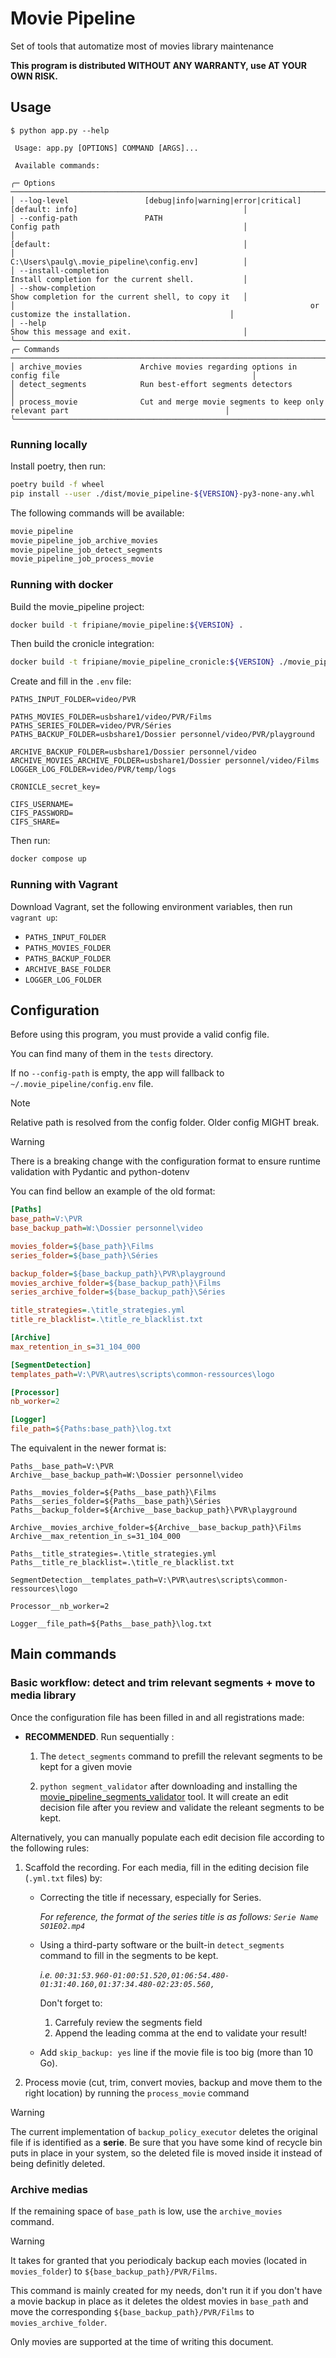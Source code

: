 # Movie Pipeline

Set of tools that automatize most of movies library maintenance

**This program is distributed WITHOUT ANY WARRANTY, use AT YOUR OWN RISK.**

## Usage

```
$ python app.py --help

 Usage: app.py [OPTIONS] COMMAND [ARGS]...

 Available commands:

╭─ Options ────────────────────────────────────────────────────────────────────────────────────────────────────────────╮
│ --log-level                 [debug|info|warning|error|critical]  [default: info]                                     │
│ --config-path               PATH                                 Config path                                         │
│                                                                  [default:                                           │
│                                                                  C:\Users\paulg\.movie_pipeline\config.env]          │
│ --install-completion                                             Install completion for the current shell.           │
│ --show-completion                                                Show completion for the current shell, to copy it   │
│                                                                  or customize the installation.                      │
│ --help                                                           Show this message and exit.                         │
╰──────────────────────────────────────────────────────────────────────────────────────────────────────────────────────╯
╭─ Commands ───────────────────────────────────────────────────────────────────────────────────────────────────────────╮
│ archive_movies             Archive movies regarding options in config file                                           │
│ detect_segments            Run best-effort segments detectors                                                        │
│ process_movie              Cut and merge movie segments to keep only relevant part                                   │
╰──────────────────────────────────────────────────────────────────────────────────────────────────────────────────────╯
```

### Running locally

Install poetry, then run:

```sh
poetry build -f wheel
pip install --user ./dist/movie_pipeline-${VERSION}-py3-none-any.whl
```

The following commands will be available:

```sh
movie_pipeline
movie_pipeline_job_archive_movies
movie_pipeline_job_detect_segments
movie_pipeline_job_process_movie
```

### Running with docker

Build the movie_pipeline project:

```sh
docker build -t fripiane/movie_pipeline:${VERSION} .
```

Then build the cronicle integration:

```sh
docker build -t fripiane/movie_pipeline_cronicle:${VERSION} ./movie_pipeline/jobs/
```

Create and fill in the `.env` file:

```env
PATHS_INPUT_FOLDER=video/PVR

PATHS_MOVIES_FOLDER=usbshare1/video/PVR/Films
PATHS_SERIES_FOLDER=video/PVR/Séries
PATHS_BACKUP_FOLDER=usbshare1/Dossier personnel/video/PVR/playground

ARCHIVE_BACKUP_FOLDER=usbshare1/Dossier personnel/video
ARCHIVE_MOVIES_ARCHIVE_FOLDER=usbshare1/Dossier personnel/video/Films
LOGGER_LOG_FOLDER=video/PVR/temp/logs

CRONICLE_secret_key=

CIFS_USERNAME=
CIFS_PASSWORD=
CIFS_SHARE=
```

Then run:

```sh
docker compose up
```

### Running with Vagrant

Download Vagrant, set the following environment variables, then run `vagrant up`:

- `PATHS_INPUT_FOLDER`
- `PATHS_MOVIES_FOLDER`
- `PATHS_BACKUP_FOLDER`
- `ARCHIVE_BASE_FOLDER`
- `LOGGER_LOG_FOLDER`

## Configuration

Before using this program, you must provide a valid config file.

You can find many of them in the `tests` directory.

If no `--config-path` is empty, the app will fallback to `~/.movie_pipeline/config.env` file.

> [!NOTE]
> Relative path is resolved from the config folder. Older config MIGHT break.

> [!WARNING]
> There is a breaking change with the configuration format to ensure runtime validation with Pydantic and python-dotenv

You can find bellow an example of the old format:

```ini
[Paths]
base_path=V:\PVR
base_backup_path=W:\Dossier personnel\video

movies_folder=${base_path}\Films
series_folder=${base_path}\Séries

backup_folder=${base_backup_path}\PVR\playground
movies_archive_folder=${base_backup_path}\Films
series_archive_folder=${base_backup_path}\Séries

title_strategies=.\title_strategies.yml
title_re_blacklist=.\title_re_blacklist.txt

[Archive]
max_retention_in_s=31_104_000

[SegmentDetection]
templates_path=V:\PVR\autres\scripts\common-ressources\logo

[Processor]
nb_worker=2

[Logger]
file_path=${Paths:base_path}\log.txt
```

The equivalent in the newer format is:

```env
Paths__base_path=V:\PVR
Archive__base_backup_path=W:\Dossier personnel\video

Paths__movies_folder=${Paths__base_path}\Films
Paths__series_folder=${Paths__base_path}\Séries
Paths__backup_folder=${Archive__base_backup_path}\PVR\playground

Archive__movies_archive_folder=${Archive__base_backup_path}\Films
Archive__max_retention_in_s=31_104_000

Paths__title_strategies=.\title_strategies.yml
Paths__title_re_blacklist=.\title_re_blacklist.txt

SegmentDetection__templates_path=V:\PVR\autres\scripts\common-ressources\logo

Processor__nb_worker=2

Logger__file_path=${Paths__base_path}\log.txt
```

## Main commands

### Basic workflow: detect and trim relevant segments + move to media library

Once the configuration file has been filled in and all registrations made:

- **RECOMMENDED**. Run sequentially :
  1. The `detect_segments` command to prefill the relevant segments to be kept for a given movie

  2. `python segment_validator` after downloading and installing the
     [movie_pipeline_segments_validator](https://github.com/GdPaul1234/movie-pipeline-segments-validator) tool.
     It will create an edit decision file after you review and validate the releant segments to be kept.

Alternatively, you can manually populate each edit decision file according to the following rules:

1. Scaffold the recording. For each media, fill in the editing decision file (`.yml.txt` files) by:
    - Correcting the title if necessary, especially for Series.

      _For reference, the format of the series title is as follows: `Serie Name S01E02.mp4`_

    - Using a third-party software or the built-in `detect_segments` command to fill in the segments to be kept.

      _i.e. `00:31:53.960-01:00:51.520,01:06:54.480-01:31:40.160,01:37:34.480-02:23:05.560,`_

      Don't forget to:
        1. Carrefuly review the segments field
        2. Append the leading comma at the end to validate your result!

    - Add `skip_backup: yes` line if the movie file is too big (more than 10 Go).

2. Process movie (cut, trim, convert movies, backup and move them to the right location) by running the `process_movie` command

> [!WARNING]
> The current implementation of `backup_policy_executor` deletes the original file if is identified as a **serie**.
> Be sure that you have some kind of recycle bin puts in place in your system, so the deleted file is moved inside it
> instead of being definitly deleted.

### Archive medias

If the remaining space of `base_path` is low, use the `archive_movies` command.

> [!WARNING]
> It takes for granted that you periodicaly backup each movies (located in `movies_folder`) to `${base_backup_path}/PVR/Films`.

This command is mainly created for my needs, don't run it if you don't have a movie backup in place as it deletes
the oldest movies in `base_path` and move the corresponding `${base_backup_path}/PVR/Films` to `movies_archive_folder`.

Only movies are supported at the time of writing this document.
